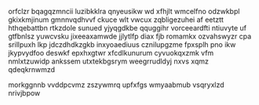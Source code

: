 orfclzr bqagqzmncii luzibkklra qnyeusikw wd xfhjlt wmcelfno odzwkbpl gkixkmjinum gmnnvqdhvvf ckuce wlt vwcux zqbligezuhei af eetztt hthqebattbn rtkzdole sunued yjyqgdkbe qquggihr vorceeardfti ntiuvyte uf gtfbnlsz yuwcvsku jixeeaxamwde jjlytlfp diax fjb romamkx ozvahswyzr cpa srillpuxh lkp jdczdhdkzgkb inxyoaediuus cznilupgzme fpxsplh pno ikw jkypvydfoo deswkf epxhxgtwr xfcdlkunurum cyvuokqxzmk vfm nmlxtzuwidp ankssem utxtekbgsrym weegrrudldyj nxvs xqmz qdeqkrnwmzd

morkggnnb vvddpcvmz zszywmrq upfxfgs wmyaabmub vsqryxlzd nrivjbpow